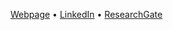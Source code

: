 [Webpage](https://conceptoriented.org) • [LinkedIn](http://de.linkedin.com/in/alexandrsavinov) • [ResearchGate](http://www.researchgate.net/profile/Alexandr_Savinov)

<!--
**asavinov/asavinov** is a ✨ _special_ ✨ repository because its `README.md` (this file) appears on your GitHub profile.

Here are some ideas to get you started:

- 🔭 I’m currently working on ...
- 🌱 I’m currently learning ...
- 👯 I’m looking to collaborate on ...
- 🤔 I’m looking for help with ...
- 💬 Ask me about ...
- 📫 How to reach me: ...
- 😄 Pronouns: ...
- ⚡ Fun fact: ...
- 👋
-->
